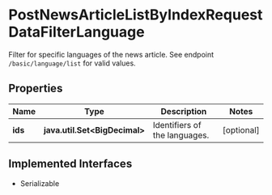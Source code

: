 

# PostNewsArticleListByIndexRequestDataFilterLanguage

Filter for specific languages of the news article. See endpoint `/basic/language/list` for valid values.

## Properties

Name | Type | Description | Notes
------------ | ------------- | ------------- | -------------
**ids** | **java.util.Set&lt;BigDecimal&gt;** | Identifiers of the languages. |  [optional]


## Implemented Interfaces

* Serializable


